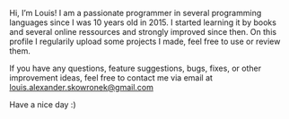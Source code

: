 Hi, I’m Louis!
I am a passionate programmer in several programming languages since I was 10 years old in 2015. I started learning it by books and several online ressources
and strongly improved since then. On this profile I regularily upload some projects I made, feel free to use or review them.

If you have any questions, feature suggestions, bugs, fixes, or other improvement ideas, feel free to contact me via email at louis.alexander.skowronek@gmail.com

Have a nice day :)
